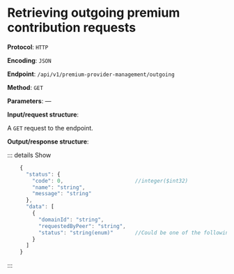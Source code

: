 # Retrieving outgoing premium contribution requests

**Protocol**: `HTTP`

**Encoding**: `JSON`

**Endpoint**: `/api/v1/premium-provider-management/outgoing`

**Method**: `GET`

**Parameters**: —

**Input/request structure**:

A `GET` request to the endpoint.

**Output/response structure**:

::: details Show

```jsx
    {
      "status": {
        "code": 0,                       //integer($int32)
        "name": "string",
        "message": "string"
      },
      "data": [
        {
          "domainId": "string",
          "requestedByPeer": "string",
          "status": "string(enum)"       //Could be one of the following: PENDING, DECLINED, APPROVED, NONE
        }
      ]
    }
```
:::
